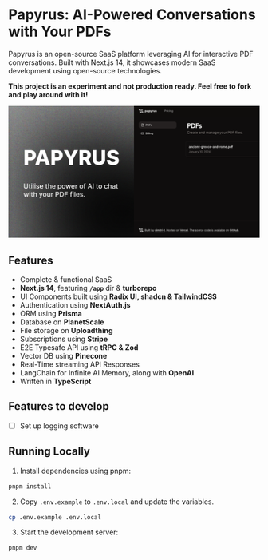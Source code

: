# Papyrus: AI-Powered Conversations with Your PDFs

Papyrus is an open-source SaaS platform leveraging AI for interactive PDF conversations. Built with Next.js 14, it showcases modern SaaS development using open-source technologies.

**This project is an experiment and not production ready. Feel free to fork and play around with it!**

![Project Image](https://github.com/dimitri-t/papyrus/blob/main/public/thumbnail.png)

## Features

- Complete & functional SaaS
- **Next.js 14**, featuring **`/app`** dir & **turborepo**
- UI Components built using **Radix UI, shadcn & TailwindCSS**
- Authentication using **NextAuth.js**
- ORM using **Prisma**
- Database on **PlanetScale**
- File storage on **Uploadthing**
- Subscriptions using **Stripe**
- E2E Typesafe API using **tRPC & Zod**
- Vector DB using **Pinecone**
- Real-Time streaming API Responses
- LangChain for Infinite AI Memory, along with **OpenAI**
- Written in **TypeScript**

## Features to develop

- [ ] Set up logging software

## Running Locally

1. Install dependencies using pnpm:

```sh
pnpm install
```

2. Copy `.env.example` to `.env.local` and update the variables.

```sh
cp .env.example .env.local
```

3. Start the development server:

```sh
pnpm dev
```
